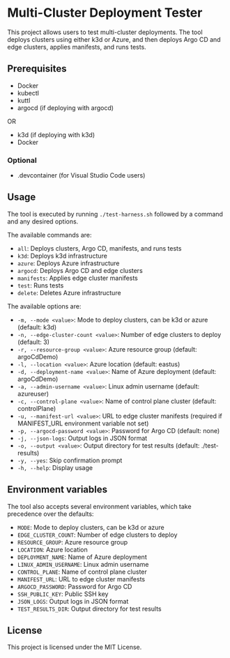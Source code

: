 # Multi-Cluster Deployment Tester

This project allows users to test multi-cluster deployments. The tool deploys clusters using either k3d or Azure, and then deploys Argo CD and edge clusters, applies manifests, and runs tests.

## Prerequisites

- Docker
- kubectl
- kuttl
- argocd (if deploying with argocd)

OR

- k3d (if deploying with k3d)
- Docker

### Optional
- .devcontainer (for Visual Studio Code users)

## Usage

The tool is executed by running `./test-harness.sh` followed by a command and any desired options.

The available commands are:

- `all`: Deploys clusters, Argo CD, manifests, and runs tests
- `k3d`: Deploys k3d infrastructure
- `azure`: Deploys Azure infrastructure
- `argocd`: Deploys Argo CD and edge clusters
- `manifests`: Applies edge cluster manifests
- `test`: Runs tests
- `delete`: Deletes Azure infrastructure

The available options are:

- `-m, --mode <value>`: Mode to deploy clusters, can be k3d or azure (default: k3d)
- `-n, --edge-cluster-count <value>`: Number of edge clusters to deploy (default: 3)
- `-r, --resource-group <value>`: Azure resource group (default: argoCdDemo)
- `-l, --location <value>`: Azure location (default: eastus)
- `-d, --deployment-name <value>`: Name of Azure deployment (default: argoCdDemo)
- `-a, --admin-username <value>`: Linux admin username (default: azureuser)
- `-c, --control-plane <value>`: Name of control plane cluster (default: controlPlane)
- `-u, --manifest-url <value>`: URL to edge cluster manifests (required if MANIFEST_URL environment variable not set)
- `-p, --argocd-password <value>`: Password for Argo CD (default: none)
- `-j, --json-logs`: Output logs in JSON format
- `-o, --output <value>`: Output directory for test results (default: ./test-results)
- `-y, --yes`: Skip confirmation prompt
- `-h, --help`: Display usage

## Environment variables

The tool also accepts several environment variables, which take precedence over the defaults:

- `MODE`: Mode to deploy clusters, can be k3d or azure
- `EDGE_CLUSTER_COUNT`: Number of edge clusters to deploy
- `RESOURCE_GROUP`: Azure resource group
- `LOCATION`: Azure location
- `DEPLOYMENT_NAME`: Name of Azure deployment
- `LINUX_ADMIN_USERNAME`: Linux admin username
- `CONTROL_PLANE`: Name of control plane cluster
- `MANIFEST_URL`: URL to edge cluster manifests
- `ARGOCD_PASSWORD`: Password for Argo CD
- `SSH_PUBLIC_KEY`: Public SSH key
- `JSON_LOGS`: Output logs in JSON format
- `TEST_RESULTS_DIR`: Output directory for test results

## License

This project is licensed under the MIT License.
